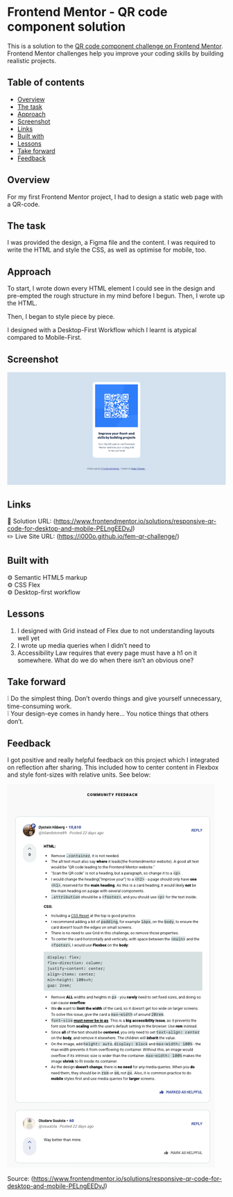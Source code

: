 # Frontend Mentor - QR code component solution

This is a solution to the [QR code component challenge on Frontend Mentor](https://www.frontendmentor.io/challenges/qr-code-component-iux_sIO_H). Frontend Mentor challenges help you improve your coding skills by building realistic projects.

## Table of contents

- [Overview](#overview)
- [The task](#the-task)
- [Approach](#approach)
- [Screenshot](#screenshot)
- [Links](#links)
- [Built with](#built-with)
- [Lessons](#lessons)
- [Take forward](#take-forward)
- [Feedback](#feedback)

## Overview

For my first Frontend Mentor project, I had to design a static web page with a QR-code.

## The task

I was provided the design, a Figma file and the content. I was required to write the HTML and style the CSS, as well as optimise for mobile, too.

## Approach

To start, I wrote down every HTML element I could see in the design and pre-empted the rough structure in my mind before I begun. Then, I wrote up the HTML.

Then, I began to style piece by piece.

I designed with a Desktop-First Workflow which I learnt is atypical compared to Mobile-First.

## Screenshot

![](./FireShot%20Capture%20003%20-%20Frontend%20Mentor%20-%20QR%20code%20component%20-%20i000o.github.io.png)

## Links

:jigsaw: Solution URL: (https://www.frontendmentor.io/solutions/responsive-qr-code-for-desktop-and-mobile-PELngEEDvJ)  
:pencil2: Live Site URL: (https://i000o.github.io/fem-qr-challenge/)

## Built with

:gear: Semantic HTML5 markup  
:gear: CSS Flex  
:gear: Desktop-first workflow

## Lessons

1. I designed with Grid instead of Flex due to not understanding layouts well yet
2. I wrote up media queries when I didn’t need to
3. Accessibility Law requires that every page must have a h1 on it somewhere. What do we do when there isn’t an obvious one?

## Take forward

:grey_exclamation: Do the simplest thing. Don’t overdo things and give yourself unnecessary, time-consuming work.  
:grey_exclamation: Your design-eye comes in handy here… You notice things that others don’t.

## Feedback

I got positive and really helpful feedback on this project which I integrated on reflection after sharing. This included how to center content in Flexbox and style font-sizes with relative units. See below:

![](./QR-feedback.png)

Source: (https://www.frontendmentor.io/solutions/responsive-qr-code-for-desktop-and-mobile-PELngEEDvJ)
